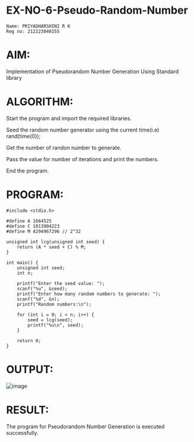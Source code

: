 # EX-NO-6-Pseudo-Random-Number
```
Name: PRIYADHARSHINI R K
Reg no: 212223040155
```
# AIM: 
Implementation of Pseudorandom Number Generation Using Standard library

# ALGORITHM:
Start the program and import the required libraries.


Seed the random number generator using the current time(i.e) rand(time(0));

Get the number of randon number to generate.

Pass the value for number of iterations and print the numbers.

End the program.

# PROGRAM:
```
#include <stdio.h>

#define A 1664525
#define C 1013904223
#define M 4294967296 // 2^32

unsigned int lcg(unsigned int seed) {
    return (A * seed + C) % M;
}

int main() {
    unsigned int seed;
    int n;

    printf("Enter the seed value: ");
    scanf("%u", &seed);
    printf("Enter how many random numbers to generate: ");
    scanf("%d", &n);
    printf("Random numbers:\n");

    for (int i = 0; i < n; i++) {
        seed = lcg(seed);
        printf("%u\n", seed);
    }

    return 0;
}
```
# OUTPUT:
![image](https://github.com/user-attachments/assets/692e12cf-6a3f-4b36-9ad0-5b98ea7fe436)

# RESULT:
The program for Pseudorandom Number Generation is executed successfully.
